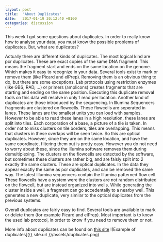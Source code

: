 ```yaml
---
layout: post
title:  "About Duplicates"
date:   2017-01-19 20:12:40 +0100
categories: discussion
---
```

This week I got some questions about duplicates. In order to really know how to analyse your data, you must know the possible problems of duplicates. But, what are duplicates?

Actually there are different kinds of duplicates. The most logical kind are pcr duplicates. These are exact copies of the same DNA fragment. This means the fragment start and ends on the same location on the genome. Which makes it easy to recognize in your data. Several tools exist to mark or remove them (like Picard and elPrep). Removing them is an obvious thing to do, but there are some exceptions. Lab protocols using restriction enzymes (like GBS, RAD, ...) or primers (amplicons) creates fragments that are starting and ending on the same position. Executing this duplicate removal tools on this data will resolve in only 1 read per location.
Another kind of duplicates are those introduced by the sequencing. In Illumina Sequencers fragments are clustered on flowcells. These flowcells are seperated in lanes. These lanes are the smallest units you can load with samples. However to be able to read these lanes in a high resolution, these lanes are split into tiles. Each corporation of a base, a picture of a tile is taken. In order not to miss clusters on tile borders, tiles are overlapping. This means that clusters in these overlaps will be seen twice. So this are optical duplicates. However, since they are on the same location, and have the same coordinate, filtering them out is pretty easy. However you do not need to worry about these, since the Illumina software removes them during demultiplexing. 
The clusters on the flowcells are detected by the software, but sometimes these clusters are rather big, and are falsly split into 2 exactly the same clusters. These are optical duplicates. In the data they appear exactly the same as pcr duplicates, and can be removed the same way.
The latest Illumina sequencers contain the Illumina patterned flow cell. These flowcells have a system were the clusters are not random distributed on the flowcell, but are instead organized into wells. While generating the cluster inside a well, a fragment can go accedentally to a nearby well. This generates a new duplicate, very similar to the optical duplicates from the previous systems.

Overall duplicates are fairly easy to find. Several tools are available to mark or delete them (for example Picard and elPrep). Most important is to know the used lab protocol, in order to know if you need to remove them or not.

More info about duplicates can be found on [this site](http://core-genomics.blogspot.be/2016/05/increased-read-duplication-on-patterned.html)
![Example of duplicates]({{ site.url }}/assets/duplicates.png)

